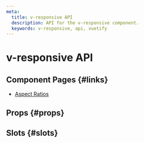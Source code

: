 ```yaml
---
meta:
  title: v-responsive API
  description: API for the v-responsive component.
  keywords: v-responsive, api, vuetify
---
```


# v-responsive API

<entry-ad />

## Component Pages {#links}

- [Aspect Ratios](components/aspect-ratios)

## Props {#props}

<api-section name="v-responsive" section="props" />

## Slots {#slots}

<api-section name="v-responsive" section="slots" />

<backmatter />
